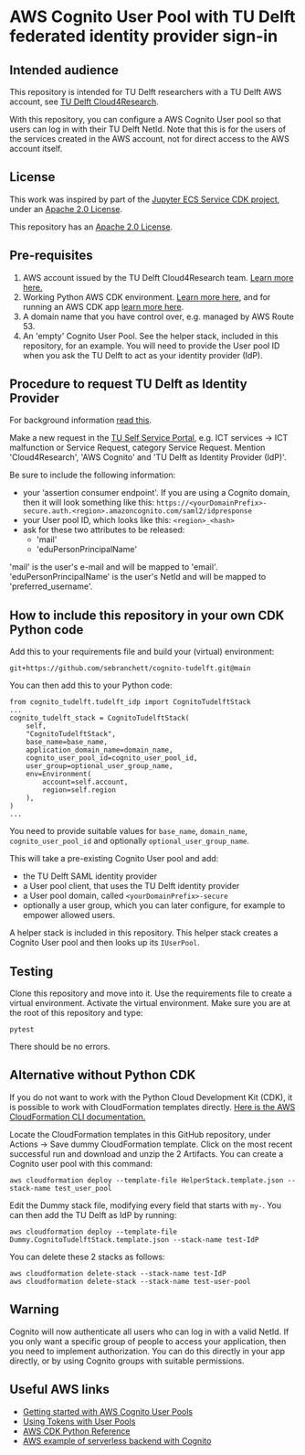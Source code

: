 # AWS Cognito User Pool with TU Delft federated identity provider sign-in

## Intended audience
This repository is intended for TU Delft researchers with a TU Delft AWS account, see [TU Delft Cloud4Research](https://tu-delft-ict-innovation.github.io/Cloud4Research/).

With this repository, you can configure a AWS Cognito User pool so that users can log in with their TU Delft NetId. Note that this is for the users of the services created in the AWS account, not for direct access to the AWS account itself.

## License
This work was inspired by part of the [Jupyter ECS Service CDK project](https://github.com/avishayil/jupyter-ecs-service), under an [Apache 2.0 License](https://github.com/avishayil/jupyter-ecs-service/blob/master/LICENSE.md).

This repository has an [Apache 2.0 License](./LICENSE).

## Pre-requisites
1) AWS account issued by the TU Delft Cloud4Research team. [Learn more here.](https://tu-delft-ict-innovation.github.io/Cloud4Research/)
2) Working Python AWS CDK environment. [Learn more here](https://docs.aws.amazon.com/cdk/v2/guide/getting_started.html#getting_started_prerequisites), and for running an AWS CDK app [learn more here](https://docs.aws.amazon.com/cdk/v2/guide/hello_world.html).
3) A domain name that you have control over, e.g. managed by AWS Route 53.
4) An 'empty' Cognito User Pool. See the helper stack, included in this repository, for an example. You will need to provide the User pool ID when you ask the TU Delft to act as your identity provider (IdP).


## Procedure to request TU Delft as Identity Provider
For background information [read this](https://docs.aws.amazon.com/cognito/latest/developerguide/cognito-user-pools-configuring-federation-with-saml-2-0-idp.html).

Make a new request in the [TU Self Service Portal](https://tudelft.topdesk.net/), e.g. ICT services -> ICT malfunction or Service Request, category Service Request. Mention 'Cloud4Research', 'AWS Cognito' and 'TU Delft as Identity Provider (IdP)'.

Be sure to include the following information:
* your ‘assertion consumer endpoint'. If you are using a Cognito domain, then it will look something like this: `https://<yourDomainPrefix>-secure.auth.<region>.amazoncognito.com/saml2/idpresponse`
* your User pool ID, which looks like this: `<region>_<hash>`
* ask for these two attributes to be released:
    * 'mail'
    * 'eduPersonPrincipalName'

'mail' is the user's e-mail and will be mapped to 'email'. 'eduPersonPrincipalName' is the user's NetId and will be mapped to 'preferred_username'.

## How to include this repository in your own CDK Python code
Add this to your requirements file and build your (virtual) environment:
```
git+https://github.com/sebranchett/cognito-tudelft.git@main
```
You can then add this to your Python code:
```
from cognito_tudelft.tudelft_idp import CognitoTudelftStack
...
cognito_tudelft_stack = CognitoTudelftStack(
    self,
    "CognitoTudelftStack",
    base_name=base_name,
    application_domain_name=domain_name,
    cognito_user_pool_id=cognito_user_pool_id,
    user_group=optional_user_group_name,
    env=Environment(
        account=self.account,
        region=self.region
    ),
)
...
```
You need to provide suitable values for `base_name`, `domain_name`, `cognito_user_pool_id` and optionally `optional_user_group_name`.

This will take a pre-existing Cognito User pool and add:
* the TU Delft SAML identity provider
* a User pool client, that uses the TU Delft identity provider
* a User pool domain, called `<yourDomainPrefix>-secure`
* optionally a user group, which you can later configure, for example to empower allowed users.


A helper stack is included in this repository. This helper stack creates a Cognito User pool and then looks up its `IUserPool`.

## Testing
Clone this repository and move into it. Use the requirements file to create a virtual environment. Activate the virtual environment. Make sure you are at the root of this repository and type:
```
pytest
```
There should be no errors.

## Alternative without Python CDK
If you do not want to work with the Python Cloud Development Kit (CDK), it is possible to work with CloudFormation templates directly. [Here is the AWS CloudFormation CLI documentation.](https://awscli.amazonaws.com/v2/documentation/api/latest/reference/cloudformation/index.html#cli-aws-cloudformation)

Locate the CloudFormation templates in this GitHub repository, under Actions -> Save dummy CloudFormation template. Click on the most recent successful run and download and unzip the 2 Artifacts.
You can create a Cognito user pool with this command:
```
aws cloudformation deploy --template-file HelperStack.template.json --stack-name test_user_pool
```
Edit the Dummy stack file, modifying every field that starts with `my-`. You can then add the TU Delft as IdP by running:
```
aws cloudformation deploy --template-file Dummy.CognitoTudelftStack.template.json --stack-name test-IdP
```
You can delete these 2 stacks as follows:
```
aws cloudformation delete-stack --stack-name test-IdP
aws cloudformation delete-stack --stack-name test-user-pool
```

## Warning
Cognito will now authenticate all users who can log in with a valid NetId. If you only want a specific group of people to access your application, then you need to implement authorization. You can do this directly in your app directly, or by using Cognito groups with suitable permissions.

## Useful AWS links
* [Getting started with AWS Cognito User Pools](https://docs.aws.amazon.com/cognito/latest/developerguide/getting-started-with-cognito-user-pools.html)
* [Using Tokens with User Pools](https://docs.aws.amazon.com/cognito/latest/developerguide/amazon-cognito-user-pools-using-tokens-with-identity-providers.html)
* [AWS CDK Python Reference](https://docs.aws.amazon.com/cdk/api/v2/python/index.html#aws-cdk-python-reference)
* [AWS example of serverless backend with Cognito](https://github.com/aws-samples/aws-cdk-examples/tree/master/python/serverless-backend/)
